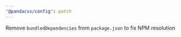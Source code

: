 ```yaml
---
'@pandacss/config': patch
---
```


Remove `bundledDependencies` from `package.json` to fix NPM resolution
